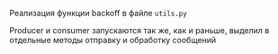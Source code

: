 Реализация функции backoff в файле `utils.py`

Producer и consumer запускаются так же, как и раньше, выделил в отдельные методы отправку и обработку сообщений
